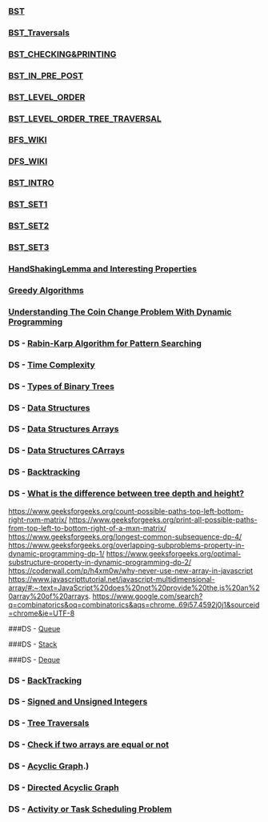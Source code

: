 ### [BST](https://www.geeksforgeeks.org/binary-tree-data-structure/)

### [BST_Traversals](https://www.geeksforgeeks.org/binary-tree-data-structure/#traversals)

### [BST_CHECKING&PRINTING](https://www.geeksforgeeks.org/binary-tree-data-structure/#checking&printing)

### [BST_IN_PRE_POST](https://www.geeksforgeeks.org/tree-traversals-inorder-preorder-and-postorder/)

### [BST_LEVEL_ORDER](https://www.geeksforgeeks.org/insertion-in-a-binary-tree-in-level-order/)

### [BST_LEVEL_ORDER_TREE_TRAVERSAL](https://www.geeksforgeeks.org/level-order-tree-traversal/)

### [BFS_WIKI](https://en.wikipedia.org/wiki/Breadth-first_search)

### [DFS_WIKI](https://en.wikipedia.org/wiki/Depth-first_search)

### [BST_INTRO](https://www.geeksforgeeks.org/binary-tree-data-structure/#Introduction)

### [BST_SET1](https://www.geeksforgeeks.org/binary-tree-set-1-introduction/)

### [BST_SET2](https://www.geeksforgeeks.org/binary-tree-set-2-properties/)

### [BST_SET3](https://www.geeksforgeeks.org/binary-tree-set-3-types-of-binary-tree/)

### [HandShakingLemma and Interesting Properties](https://www.geeksforgeeks.org/handshaking-lemma-and-interesting-tree-properties/)

### [Greedy Algorithms](https://www.geeksforgeeks.org/greedy-algorithms/)

### [Understanding The Coin Change Problem With Dynamic Programming](https://www.geeksforgeeks.org/understanding-the-coin-change-problem-with-dynamic-programming/#:~:text=The%20Coin%20Change%20Problem%20is,the%20concepts%20of%20dynamic%20programming.)

### DS - [Rabin-Karp Algorithm for Pattern Searching](https://www.geeksforgeeks.org/rabin-karp-algorithm-for-pattern-searching/)

### DS - [Time Complexity](https://adrianmejia.com/most-popular-algorithms-time-complexity-every-programmer-should-know-free-online-tutorial-course/)

### DS - [Types of Binary Trees](https://en.wikipedia.org/wiki/Binary_tree#Types_of_binary_trees)

### DS - [Data Structures](https://www.geeksforgeeks.org/data-structures/)

### DS - [Data Structures Arrays](https://www.geeksforgeeks.org/array-data-structure/)

### DS - [Data Structures CArrays](https://www.geeksforgeeks.org/category/c-arrays/)

### DS - [Backtracking](https://en.wikipedia.org/wiki/Backtracking)

### DS - [What is the difference between tree depth and height?](https://stackoverflow.com/questions/2603692/what-is-the-difference-between-tree-depth-and-height#:~:text=The%20depth%20of%20a%20node,the%20node%20to%20a%20leaf.)

https://www.geeksforgeeks.org/count-possible-paths-top-left-bottom-right-nxm-matrix/
https://www.geeksforgeeks.org/print-all-possible-paths-from-top-left-to-bottom-right-of-a-mxn-matrix/
https://www.geeksforgeeks.org/longest-common-subsequence-dp-4/
https://www.geeksforgeeks.org/overlapping-subproblems-property-in-dynamic-programming-dp-1/
https://www.geeksforgeeks.org/optimal-substructure-property-in-dynamic-programming-dp-2/
https://coderwall.com/p/h4xm0w/why-never-use-new-array-in-javascript
https://www.javascripttutorial.net/javascript-multidimensional-array/#:~:text=JavaScript%20does%20not%20provide%20the,is%20an%20array%20of%20arrays.
https://www.google.com/search?q=combinatorics&oq=combinatorics&aqs=chrome..69i57.4592j0j1&sourceid=chrome&ie=UTF-8

###DS - [Queue](https://en.wikipedia.org/wiki/Queue_(abstract_data_type))

###DS - [Stack](https://en.wikipedia.org/wiki/Stack_(abstract_data_type))

###DS - [Deque](https://en.wikipedia.org/wiki/Double-ended_queue)

### DS - [BackTracking](https://www.geeksforgeeks.org/backtracking-introduction/#:~:text=Backtracking%20is%20an%20algorithmic%2Dtechnique,reaching%20any%20level%20of%20the)

### DS - [Signed and Unsigned Integers](https://www.ibm.com/support/knowledgecenter/ssw_aix_72/commprogramming/int_dat_typ.html#:~:text=An%20unsigned%20integer%20is%20a,the%20least%20significant%20is%203.)

### DS - [Tree Traversals](https://www.geeksforgeeks.org/tree-traversals-inorder-preorder-and-postorder/)

### DS - [Check if two arrays are equal or not](https://www.geeksforgeeks.org/check-if-two-arrays-are-equal-or-not/)

### DS - [Acyclic Graph](https://mathworld.wolfram.com/AcyclicGraph.html#:~:text=An%20acyclic%20graph%20is%20a,%2C%20a%20collection%20of%20trees).)

### DS - [Directed Acyclic Graph](https://medium.com/@hamzasurti/advanced-data-structures-part-1-directed-acyclic-graph-dag-c1d1145b5e5a)

### DS - [Activity or Task Scheduling Problem](https://www.javatpoint.com/activity-or-task-scheduling-problem)
